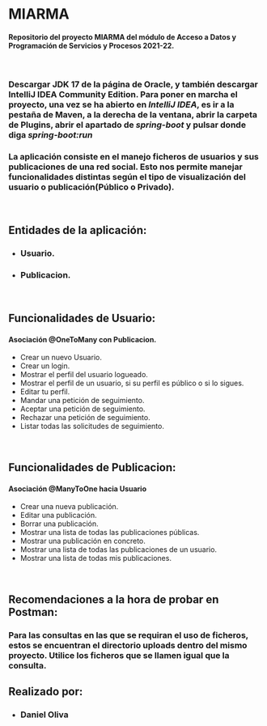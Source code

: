 # MIARMA

#### Repositorio del proyecto **MIARMA** del módulo de Acceso a Datos y Programación de Servicios y Procesos 2021-22. ####

</br>

### Descargar JDK 17 de la página de Oracle, y también descargar IntelliJ IDEA Community Edition. Para poner en marcha el proyecto, una vez se ha abierto en *IntelliJ IDEA*, es ir a la pestaña de Maven, a la derecha de la ventana, abrir la carpeta de Plugins, abrir el apartado de *spring-boot* y pulsar donde diga *spring-boot:run*
### La aplicación consiste en el manejo ficheros de usuarios y sus publicaciones de una red social. Esto nos permite manejar funcionalidades distintas según el tipo de visualización del usuario o publicación(Público o Privado). 
</br>


## Entidades de la aplicación:
* ### Usuario.
* ### Publicacion.

  
</br>

## <p>Funcionalidades de Usuario:</p> ##
#### Asociación @OneToMany con Publicacion.
* Crear un nuevo Usuario.
* Crear un login.
* Mostrar el perfil del usuario logueado.
* Mostrar el perfil de un usuario, si su perfil es público o si lo sigues.
* Editar tu perfil.
* Mandar una petición de seguimiento.
* Aceptar una petición de seguimiento.
* Rechazar una petición de seguimiento.
* Listar todas las solicitudes de seguimiento.
</br>

## <p>Funcionalidades de Publicacion:</p> ##
#### Asociación @ManyToOne hacia Usuario


* Crear una nueva publicación.
* Editar una publicación.
* Borrar una publicación.
* Mostrar una lista de todas las publicaciones públicas.
* Mostrar una publicación en concreto.
* Mostrar una lista de todas las publicaciones de un usuario.
* Mostrar una lista de todas mis publicaciones.

</br>

## Recomendaciones a la hora de probar en Postman:
### Para las consultas en las que se requiran el uso de ficheros, estos se encuentran el directorio uploads dentro del mismo proyecto. Utilice los ficheros que se llamen igual que la consulta.

## Realizado por:
* ### Daniel Oliva
